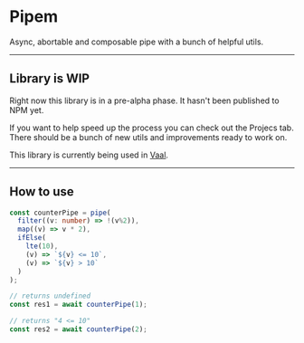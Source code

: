 # Pipem

Async, abortable and composable pipe with a bunch of helpful utils.

___

## Library is WIP
Right now this library is in a pre-alpha phase. It hasn't been published to NPM yet.

If you want to help speed up the process you can check out the Projecs tab. There should be a bunch of new utils and improvements ready to work on.

This library is currently being used in [Vaal](https://github.com/yamiteru/vaal).
___

## How to use

```ts
const counterPipe = pipe(
  filter((v: number) => !(v%2)),
  map((v) => v * 2),
  ifElse(
    lte(10),
    (v) => `${v} <= 10`,
    (v) => `${v} > 10`
  )
);

// returns undefined
const res1 = await counterPipe(1);

// returns "4 <= 10"
const res2 = await counterPipe(2);
```

